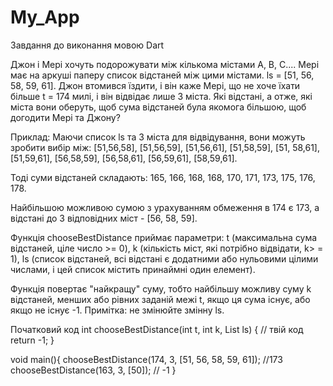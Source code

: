 # My_App


Завдання до виконання мовою Dart

Джон і Мері хочуть подорожувати між кількома містами А, В, С.... Мері має на аркуші паперу список відстаней між цими містами. ls = [51, 56, 58, 59, 61]. Джон втомився їздити, і він каже Мері, що не хоче їхати більше t = 174 милі, і він відвідає лише 3 міста. Які відстані, а отже, які міста вони оберуть, щоб сума відстаней була якомога більшою, щоб догодити Мері та Джону?

Приклад:
Маючи список ls та 3 міста для відвідування, вони можуть зробити вибір між: [51,56,58], [51,56,59], [51,56,61], [51,58,59], [51, 58,61], [51,59,61], [56,58,59], [56,58,61], [56,59,61], [58,59,61].

Тоді суми відстаней складають: 165, 166, 168, 168, 170, 171, 173, 175, 176, 178.

Найбільшою можливою сумою з урахуванням обмеження в 174 є 173, а відстані до 3 відповідних міст - [56, 58, 59].

Функція chooseBestDistance приймає параметри:
t (максимальна сума відстаней, ціле число >= 0),
k (кількість міст, які потрібно відвідати, k> = 1),
ls (список відстаней, всі відстані є додатними або нульовими цілими числами, і цей список містить принаймні один елемент). 

Функція повертає "найкращу" суму, тобто найбільшу можливу суму k відстаней, менших або рівних заданій межі t, якщо ця сума існує, або якщо не існує -1. 
Примітка: не змінюйте змінну ls. 

Початковий код
int chooseBestDistance(int t, int k, List<int> ls) {
    // твій код
    return -1;
}

void main(){
chooseBestDistance(174, 3, [51, 56, 58, 59, 61]); //173
chooseBestDistance(163, 3, [50]); // -1
}

